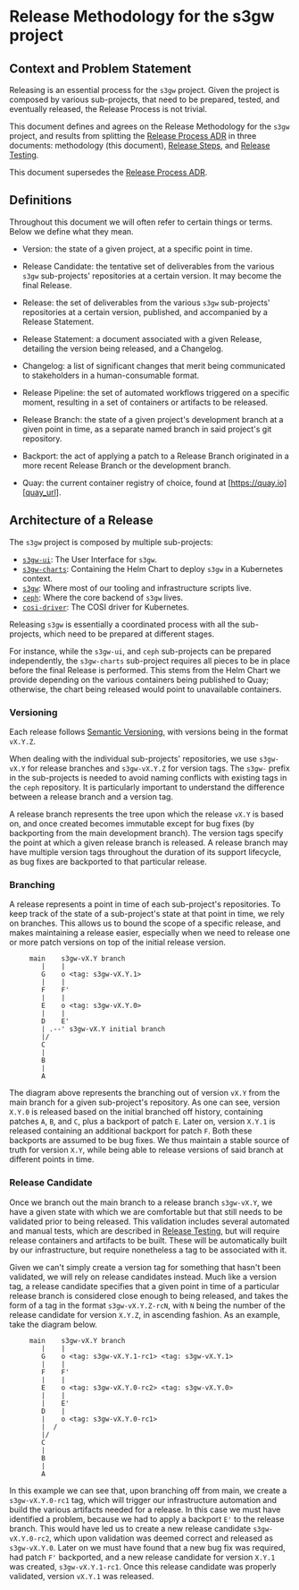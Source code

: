 # Release Methodology for the s3gw project

## Context and Problem Statement

Releasing is an essential process for the `s3gw` project. Given the project is
composed by various sub-projects, that need to be prepared, tested, and
eventually released, the Release Process is not trivial.

This document defines and agrees on the Release Methodology for the `s3gw`
project, and results from splitting the [Release Process ADR][process_adr] in
three documents: methodology (this document), [Release Steps][steps_adr], and
[Release Testing][testing_adr].

This document supersedes the [Release Process ADR][process_adr].

## Definitions

Throughout this document we will often refer to certain things or terms. Below
we define what they mean.

- Version: the state of a given project, at a specific point in time.

- Release Candidate: the tentative set of deliverables from the various `s3gw`
  sub-projects' repositories at a certain version. It may become the final Release.

- Release: the set of deliverables from the various `s3gw` sub-projects'
  repositories at a certain version, published, and accompanied by a
  Release Statement.

- Release Statement: a document associated with a given Release, detailing the
  version being released, and a Changelog.

- Changelog: a list of significant changes that merit being communicated to
  stakeholders in a human-consumable format.

- Release Pipeline: the set of automated workflows triggered on a specific
  moment, resulting in a set of containers or artifacts to be released.

- Release Branch: the state of a given project's development branch at a given
  point in time, as a separate named branch in said project's git repository.

- Backport: the act of applying a patch to a Release Branch originated in a
  more recent Release Branch or the development branch.

- Quay: the current container registry of choice, found at [https://quay.io][quay_url].

## Architecture of a Release

The `s3gw` project is composed by multiple sub-projects:

- [`s3gw-ui`][1_1]: The User Interface for `s3gw`.
- [`s3gw-charts`][1_2]: Containing the Helm Chart to deploy `s3gw` in a Kubernetes
  context.
- [`s3gw`][1_3]: Where most of our tooling and infrastructure scripts live.
- [`ceph`][1_4]: Where the core backend of `s3gw` lives.
- [`cosi-driver`][1_5]: The COSI driver for Kubernetes.

Releasing `s3gw` is essentially a coordinated process with all the sub-projects,
which need to be prepared at different stages.

For instance, while the `s3gw-ui`, and `ceph` sub-projects can be
prepared independently, the `s3gw-charts` sub-project requires all pieces to be
in place before the final Release is performed. This stems from the Helm Chart
we provide depending on the various containers being published to Quay;
otherwise, the chart being released would point to unavailable containers.

### Versioning

Each release follows [Semantic Versioning][1_6], with versions being in the format
`vX.Y.Z`.

When dealing with the individual sub-projects' repositories, we use
`s3gw-vX.Y` for release branches and `s3gw-vX.Y.Z` for version tags.
The `s3gw-` prefix in the sub-projects is needed to avoid naming conflicts with
existing tags in the `ceph` repository.
It is particularly important to understand the difference between a release
branch and a version tag.

A release branch represents the tree upon which the release `vX.Y` is based on,
and once created becomes immutable except for bug fixes (by backporting from the
main development branch). The version tags specify the point at which a given
release branch is released. A release branch may have multiple version tags
throughout the duration of its support lifecycle, as bug fixes are backported to
that particular release.

### Branching

A release represents a point in time of each sub-project's repositories. To keep
track of the state of a sub-project's state at that point in time, we rely on
branches. This allows us to bound the scope of a specific release, and makes
maintaining a release easier, especially when we need to release one or more
patch versions on top of the initial release version.

```
     main    s3gw-vX.Y branch
        |    |
        G    o <tag: s3gw-vX.Y.1>
        |    |
        F    F'
        |    |
        E    o <tag: s3gw-vX.Y.0>
        |    |
        D    E'
        | .--' s3gw-vX.Y initial branch
        |/
        C
        |
        B
        |
        A
```

The diagram above represents the branching out of version `vX.Y` from the main
branch for a given sub-project's repository. As one can see, version `X.Y.0` is
released based on the initial branched off history, containing patches `A`, `B`,
and `C`, plus a backport of patch `E`. Later on, version `X.Y.1` is released
containing an additional backport for patch `F`. Both these backports are
assumed to be bug fixes. We thus maintain a stable source of truth for version
`X.Y`, while being able to release versions of said branch at different points
in time.

### Release Candidate

Once we branch out the main branch to a release branch `s3gw-vX.Y`, we have a
given state with which we are comfortable but that still needs to be validated
prior to being released. This validation includes several automated and manual
tests, which are described in [Release Testing][testing_adr], but will require release
containers and artifacts to be built. These will be automatically built by our
infrastructure, but require nonetheless a tag to be associated with it.

Given we can't simply create a version tag for something that hasn't been
validated, we will rely on release candidates instead. Much like a version tag,
a release candidate specifies that a given point in time of a particular release
branch is considered close enough to being released, and takes the form of a tag
in the format `s3gw-vX.Y.Z-rcN`, with `N` being the number of the release
candidate for version `X.Y.Z`, in ascending fashion. As an example, take the
diagram below.

```
     main    s3gw-vX.Y branch
        |    |
        G    o <tag: s3gw-vX.Y.1-rc1> <tag: s3gw-vX.Y.1>
        |    |
        F    F'
        |    |
        E    o <tag: s3gw-vX.Y.0-rc2> <tag: s3gw-vX.Y.0>
        |    |
        |    E'
        D    |
        |    o <tag: s3gw-vX.Y.0-rc1>
        |  /
        |/
        C
        |
        B
        |
        A
```

In this example we can see that, upon branching off from main, we create a
`s3gw-vX.Y.0-rc1` tag, which will trigger our infrastructure automation and
build the various artifacts needed for a release. In this case we must have
identified a problem, because we had to apply a backport `E'` to the release
branch. This would have led us to create a new release candidate
`s3gw-vX.Y.0-rc2`, which upon validation was deemed correct and released as
`s3gw-vX.Y.0`. Later on we must have found that a new bug fix was required, had
patch `F'` backported, and a new release candidate for version `X.Y.1` was
created, `s3gw-vX.Y.1-rc1`. Once this release candidate was properly validated,
version `vX.Y.1` was released.

[process_adr]: /docs/decisions/0007-release-process.md
[steps_adr]: /docs/decisions/0016-release-steps.md
[testing_adr]: /docs/decisions/0017-release-testing.md
[quay_url]: https://quay.io
[1_1]: https://github.com/aquarist-labs/s3gw-ui/
[1_2]: https://github.com/aquarist-labs/s3gw-charts/
[1_3]: https://github.com/aquarist-labs/s3gw/
[1_4]: https://github.com/aquarist-labs/ceph/
[1_5]: https://github.com/aquarist-labs/s3gw-cosi-driver
[1_6]: https://semver.org/
